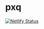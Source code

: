 # pxq

[![Netlify Status](https://api.netlify.com/api/v1/badges/2a552f50-78c2-4c87-bd0a-ab5de38f96c4/deploy-status)](https://app.netlify.com/sites/peaceful-phoenix-65650b/deploys)
